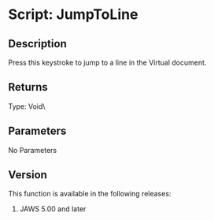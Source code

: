 # Script: JumpToLine

## Description

Press this keystroke to jump to a line in the Virtual document.

## Returns

Type: Void\

## Parameters

No Parameters

## Version

This function is available in the following releases:

1.  JAWS 5.00 and later
